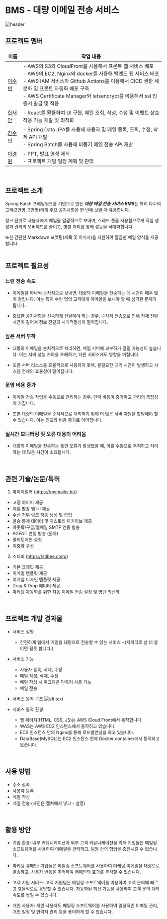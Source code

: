 # BMS - 대량 이메일 전송 서비스 
![header](https://capsule-render.vercel.app/api?type=waving&color=3ABEF9&height=250&section=header&text=📨Bulk%20Mailing%20Service&fontSize=70&fontAlignY=38&descAlignY=60&descAlign=62)

## 프로젝트 멤버

| 이름   | 작업 내용 |
|--------|-------------------------------------------------------------------------------------------------------------------------------------|
| [이수빈](https://github.com/02ggang9) | - AWS의 S3와 CloudFront를 사용해서 프론트 웹 서비스 배포<br>- AWS의 EC2, Nginx와 docker를 사용해 백엔드 웹 서비스 배포<br>- AWS IAM 서비스와 Github Actions를 이용해서 CICD 권한 세분화 및 프론트 자동화 배포 구축<br>- AWS Certificate Manager와 letsencrypt를 이용해서 ssl 인증서 발급 및 적용 |
| [한재안](https://github.com/JaeanHan) | - React를 활용하여 UI 구현, 메일 조회, 작성, 수정 및 이벤트 상호작용 기능 개발 및 최적화 |
| [강수민](https://github.com/wvssm) | - Spring Data JPA를 사용해 사용자 및 메일 등록, 조회, 수정, 삭제 API 개발<br>- Spring Batch를 사용해 비동기 메일 전송 API 개발  |
| [이경원](https://github.com/kyeongwon2) | - PPT, 발표 영상 제작<br>- 프로젝트 개발 일정 계획 및 관리 |
<br>

## 프로젝트 소개 
Spring Batch 프레임워크를 기반으로 만든 ***대량 메일 전송 서비스 BMS***는 특히 다수의 고객(2만명, 3만명)에게 주요 공지사항을 한 번에 보낼 때 유용합니다.

청크 단위로 사용자에게 메일을 일괄적으로 보내며, 스레드 풀을 사용함으로써 작업 생성과 관리의 오버헤드를 줄이고, 병렬 처리를 통해 성능을 극대화합니다.

또한 간단한 Markdown 포맷팅(제목 및 이미지)을 지원하여 깔끔한 메일 양식을 제공합니다.
<br>
<br>

## 프로젝트 필요성 
### 느린 전송 속도
- 이메일을 하나씩 순차적으로 보내면, 대량의 이메일을 전송하는 데 시간이 매우 많이 걸립니다. 이는 특히 수만 명의 고객에게 이메일을 보내야 할 때 심각한 문제가 됩니다.
  
- 중요한 공지사항을 신속하게 전달해야 하는 경우, 순차적 전송으로 인해 전체 전달 시간이 길어져 정보 전달의 시기적절성이 떨어집니다.

### 높은 서버 부하
- 대량의 이메일을 순차적으로 처리하면, 메일 서버에 과부하가 걸릴 가능성이 높습니다. 이는 서버 성능 저하를 초래하고, 다른 서비스에도 영향을 미칩니다.

- 또한 서버 리소스를 효율적으로 사용하지 못해, 불필요한 대기 시간이 발생하고 시스템 전체의 효율성이 떨어집니다.

### 운영 비용 증가
- 이메일 전송 작업을 수동으로 관리하는 경우, 인력 비용이 증가하고 관리의 복잡성이 커집니다.
  
- 또한 대량의 이메일을 순차적으로 처리하기 위해 더 많은 서버 자원을 할당해야 할 수 있습니다. 이는 인프라 비용 증가로 이어집니다.
  
### 실시간 모니터링 및 오류 대응의 어려움
- 대량의 이메일을 전송하는 동안 오류가 발생했을 때, 이를 수동으로 추적하고 처리하는 데 많은 시간이 소요됩니다.
<br>

## 관련 기술/논문/특허
1.	마이메일러 (https://mymailer.kr/)
- 고정 아이피 제공
- 메일 발송 웹 UI 제공
- 수신 거부 링크 자동 생성 및 삽입
- 발송 통계 데이터 및 히스토리 아카이브 제공
- 아웃룩/구글/웹메일 SMTP 연동 발송
- AGENT 연동 발송 (문자)
- 멀티도메인 설정
- 이중화 구성

2.	스티비 (https://stibee.com/)
- 기본 크레딧 제공
- 이메일 템플릿 제공
- 이메일 디자인 템플릿 제공
- Drag & Drop 에디터 제공
- 마케팅 자동화를 위한 자동 이메일 전송 설정 및 명단 최신화
<br>

## 프로젝트 개발 결과물
- 서비스 설명
  - 간편하게 웹에서 메일을 대량으로 전송할 수 있는 서비스 ~(지피티로 살 더 붙이면 될듯 합니다.)

- 서비스 기능
  - 사용자 등록, 삭제, 수정
  - 메일 작성, 삭제, 수정
  - 메일 작성 시 마크다운 단축키 사용 가능
  - 메일 전송

- 서비스 동작 구조
    ![alt text](image.png)

- 서비스 동작 환경
  - 웹 페이지(HTML, CSS, JS)는 AWS Cloud Front에서 동작합니다.
  - WAS는 AWS EC2 인스턴스에서 동작하고 있습니다.
  - EC2 인스턴스 안의 Nginx를 통해 로드밸런싱을 하고 있습니다.
  - DataBase(MySQL)는 EC2 인스턴스 안에 Docker container에서 동작하고 있습니다.
<br>

## 사용 방법
- 주소 접속
- 사용자 등록
- 메일 작성
- 메일 전송 (사진은 캡쳐해서 넣고 - 설명)
<br>

## 활용 방안 
- 기업 환경: 내부 커뮤니케이션과 외부 고객 커뮤니케이션을 위해 기업들은 메일링 소프트웨어를 사용하여 이메일을 관리하고, 팀원 간의 협업을 증진시킬 수 있습니다.
  
- 마케팅 캠페인: 기업들은 메일링 소프트웨어를 사용하여 마케팅 이메일을 대량으로 발송하고, 사용자 반응을 추적하여 캠페인의 효과를 분석할 수 있습니다.
  
- 고객 지원 서비스: 고객 지원팀은 메일링 소프트웨어를 이용하여 고객 문의에 빠르고 효율적으로 응답할 수 있습니다. 자동화된 회신 기능을 사용하여 고객 문의 처리 속도를 높일 수 있습니다.
  
- 개인 사용자: 개인 사용자도 메일링 소프트웨어를 사용하여 일상적인 이메일 관리, 개인 일정 및 연락처 관리 등을 용이하게 할 수 있습니다.
